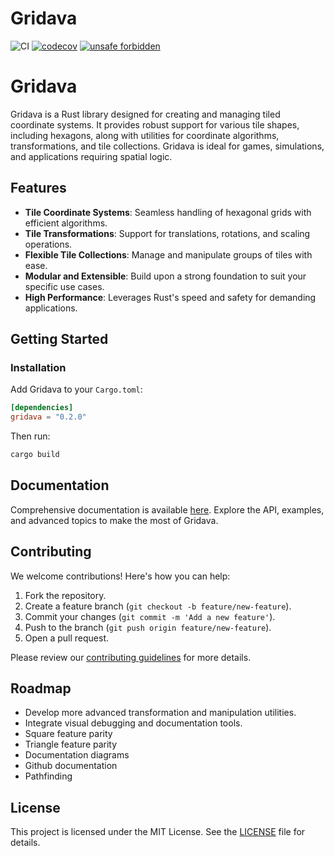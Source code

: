 # Gridava

![CI](https://github.com/algodiva/gridava/actions/workflows/rust.yml/badge.svg)
[![codecov](https://codecov.io/github/algodiva/gridava/branch/main/graph/badge.svg?token=6N3RBEJ7AX)](https://codecov.io/github/algodiva/gridava)
[![unsafe forbidden](https://img.shields.io/badge/unsafe-forbidden-success.svg)](https://github.com/rust-secure-code/safety-dance/)

# Gridava

Gridava is a Rust library designed for creating and managing tiled coordinate systems. It provides robust support for various tile shapes, including hexagons, along with utilities for coordinate algorithms, transformations, and tile collections. Gridava is ideal for games, simulations, and applications requiring spatial logic.

## Features

- **Tile Coordinate Systems**: Seamless handling of hexagonal grids with efficient algorithms.
- **Tile Transformations**: Support for translations, rotations, and scaling operations.
- **Flexible Tile Collections**: Manage and manipulate groups of tiles with ease.
- **Modular and Extensible**: Build upon a strong foundation to suit your specific use cases.
- **High Performance**: Leverages Rust's speed and safety for demanding applications.

## Getting Started

### Installation
Add Gridava to your `Cargo.toml`:

```toml
[dependencies]
gridava = "0.2.0"
```

Then run:

```bash
cargo build
```

## Documentation

Comprehensive documentation is available [here](https://docs.rs/gridava). Explore the API, examples, and advanced topics to make the most of Gridava.

## Contributing

We welcome contributions! Here's how you can help:

1. Fork the repository.
2. Create a feature branch (`git checkout -b feature/new-feature`).
3. Commit your changes (`git commit -m 'Add a new feature'`).
4. Push to the branch (`git push origin feature/new-feature`).
5. Open a pull request.

Please review our [contributing guidelines](CONTRIBUTING.md) for more details.

## Roadmap

- Develop more advanced transformation and manipulation utilities.
- Integrate visual debugging and documentation tools.
- Square feature parity
- Triangle feature parity
- Documentation diagrams
- Github documentation
- Pathfinding

## License

This project is licensed under the MIT License. See the [LICENSE](LICENSE) file for details.
